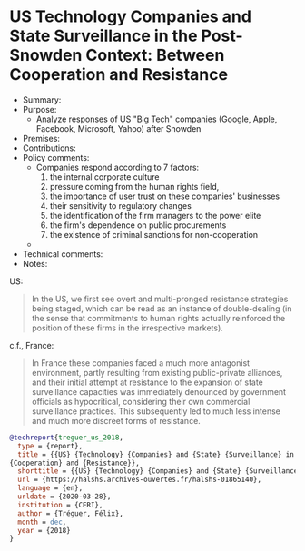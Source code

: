 # US Technology Companies and State Surveillance in the Post-Snowden Context: Between Cooperation and Resistance

- Summary:
- Purpose:
  - Analyze responses of US "Big Tech" companies (Google, Apple, Facebook, Microsoft, Yahoo) after Snowden
- Premises:
- Contributions:
- Policy comments:
  - Companies respond according to 7 factors:
    1. the internal corporate culture
    2. pressure coming from the human rights field,
    3. the importance of user trust on these companies' businesses
    4. their sensitivity to regulatory changes
    5. the identification of the firm managers to the power elite
    6. the firm's dependence on public procurements
    7. the existence of criminal sanctions for non-cooperation
  - 
- Technical comments:
- Notes:

US:
>In the US, we first see overt and multi-pronged resistance strategies being staged, which can be read as an instance of
double-dealing (in the sense that commitments to human rights actually reinforced the position of these firms in
the irrespective markets).

c.f., France:
>In France these companies faced a much more antagonist environment, partly resulting from existing public-private
alliances, and their initial attempt at resistance to the expansion of state surveillance capacities was immediately
denounced by government officials as hypocritical, considering their own commercial surveillance practices. This
subsequently led to much less intense and much more discreet forms of resistance.

```bib
@techreport{treguer_us_2018,
  type = {report},
  title = {{US} {Technology} {Companies} and {State} {Surveillance} in the {Post}-{Snowden} {Context}: {Between}
{Cooperation} and {Resistance}},
  shorttitle = {{US} {Technology} {Companies} and {State} {Surveillance} in the {Post}-{Snowden} {Context}},
  url = {https://halshs.archives-ouvertes.fr/halshs-01865140},
  language = {en},
  urldate = {2020-03-28},
  institution = {CERI},
  author = {Tréguer, Félix},
  month = dec,
  year = {2018}
}
```
